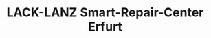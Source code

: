 ---
title: "LACK-LANZ Smart-Repair-Center Erfurt"
url: /erfurt/lack-lanz-smart-repair-center-erfurt/
shop: Autowerkstatt
---